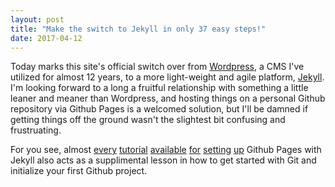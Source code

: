 ```yaml
---
layout: post
title: "Make the switch to Jekyll in only 37 easy steps!"
date: 2017-04-12
---
```


Today marks this site's official switch over from [Wordpress](http://wordpress.org), a CMS I've utilized for almost 12 years, to a more light-weight and agile platform, [Jekyll](http://jekyllrb.com). I'm looking forward to a long a fruitful relationship with something a little leaner and meaner than Wordpress, and hosting things on a personal Github repository via Github Pages is a welcomed solution, but I'll be damned if getting things off the ground wasn't the slightest bit confusing and frustruating.

For you see, almost [every](https://help.github.com/articles/using-jekyll-as-a-static-site-generator-with-github-pages/) [tutorial](https://jekyllrb.com/docs/github-pages/) [available](https://www.smashingmagazine.com/2014/08/build-blog-jekyll-github-pages/) [for](http://programminghistorian.org/lessons/building-static-sites-with-jekyll-github-pages) [setting](http://www.stephaniehicks.com/githubPages_tutorial/pages/githubpages-jekyll.html) [up](http://anandmanisankar.com/posts/set-up-blog-jekyll-github-pages/) Github Pages with Jekyll also acts as a supplimental lesson in how to get started with Git and initialize your first Github project.
